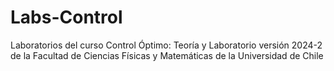 # Labs-Control
Laboratorios del curso Control Óptimo: Teoría y Laboratorio versión 2024-2 de la Facultad de Ciencias Físicas y Matemáticas de la Universidad de Chile
